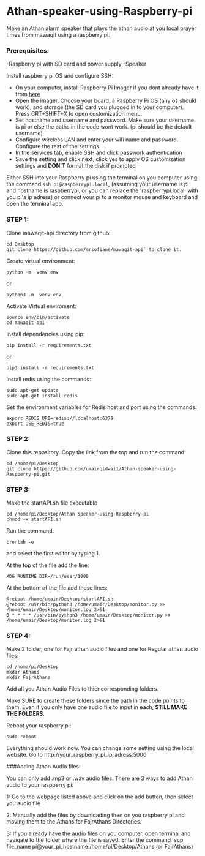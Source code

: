 # Athan-speaker-using-Raspberry-pi
Make an Athan alarm speaker that plays the athan audio at you local prayer times from mawaqit using a raspberry pi.

### Prerequisites: 
 -Raspberry pi with SD card and power supply
 -Speaker

Install raspberry pi OS and configure SSH:
 - On your computer, install Raspberry Pi Imager if you dont already have it from [here](https://www.raspberrypi.com/software/)
 - Open the imager, Choose your board, a Raspberry Pi OS (any os should work), and storage (the SD card you plugged in to your computer).
Press CRT+SHIFT+X to open customization menu: 
 - Set hostname and username and password. Make sure your username is pi or else the paths in the code wont work. (pi should be the default username)
 - Configure wireless LAN and enter your wifi name and password. Configure the rest of the settings.
 - In the services tab, enable SSH and click passwork authentication
 - Save the setting and click next, click yes to apply OS customization settings and **DON'T** format the disk if prompted

Either SSH into your Raspberry pi using the terminal on you computer using the command `ssh pi@raspberrypi.local`, (assuming your username is pi and hostname is raspberrypi, or you can replace the 'raspberrypi.local' with you pi's ip adress) or connect your pi to a monitor mouse and keyboard and open the terminal app.



### STEP 1:
Clone mawaqit-api directory from github:
```
cd Desktop
git clone https://github.com/mrsofiane/mawaqit-api` to clone it.
```
Create virtual environment:
```
python -m  venv env
```
or
```
python3 -m  venv env
```
Activate Virtual enviroment:
```
source env/bin/activate
cd mawaqit-api
```
Install dependencies using pip:
```
pip install -r requirements.txt
```
or 
```
pip3 install -r requirements.txt
```
Install redis using the commands:
```
sudo apt-get update
sudo apt-get install redis
```
Set the environment variables for Redis host and port using the commands:
```
export REDIS_URI=redis://localhost:6379
export USE_REDIS=true
```


### STEP 2:

Clone this repository. Copy the link from the top and run the command: 
```
cd /home/pi/Desktop
git clone https://github.com/umairqidwai1/Athan-speaker-using-Raspberry-pi.git
```


### STEP 3:
Make the startAPI.sh file executable
```
cd /home/pi/Desktop/Athan-speaker-using-Raspberry-pi
chmod +x startAPI.sh
```
Run the command:
```
crontab -e
```
and select the first editor by typing 1.

At the top of the file add the line:
```
XDG_RUNTIME_DIR=/run/user/1000
```
At the bottom of the file add these lines:
```
@reboot /home/umair/Desktop/startAPI.sh
@reboot /usr/bin/python3 /home/umair/Desktop/monitor.py >> /home/umair/Desktop/monitor.log 2>&1
0 * * * * /usr/bin/python3 /home/umair/Desktop/monitor.py >> /home/umair/Desktop/monitor.log 2>&1
```


### STEP 4:
Make 2 folder, one for Fajr athan audio files and one for Regular athan audio files:
```
cd /home/pi/Desktop
mkdir Athans
mkdir FajrAthans
```
Add all you Athan Audio Files to thier corresponding folders.

Make SURE to create these folders since the path in the code points to them. Even if you only have one audio file to input in each, **STILL MAKE THE FOLDERS**.

Reboot your raspberry pi:
```
sudo reboot
```

Everything should work now. You can change some setting using the local website. Go to  http://your_raspberry_pi_ip_adress:5000


###Adding Athan Audio files:

You can only add .mp3 or .wav audio files. There are 3 ways to add Athan audio to your raspberry pi:

1: Go to the webpage listed above and click on the add button, then select you audio file

2: Manually add the files by downloading then on you raspberry pi and moving them to the Athans for FajrAthans Directories.

3: If you already have the audio files on you computer, open terminal and navigate to the folder where the file is saved. Enter the command `scp file_name pi@your_pi_hostname:/home/pi/Desktop/Athans (or FajrAthans)


